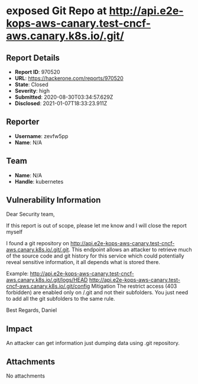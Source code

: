 # exposed Git Repo at http://api.e2e-kops-aws-canary.test-cncf-aws.canary.k8s.io/.git/

## Report Details
- **Report ID**: 970520
- **URL**: https://hackerone.com/reports/970520
- **State**: Closed
- **Severity**: high
- **Submitted**: 2020-08-30T03:34:57.629Z
- **Disclosed**: 2021-01-07T18:33:23.911Z

## Reporter
- **Username**: zevfw5pp
- **Name**: N/A

## Team
- **Name**: N/A
- **Handle**: kubernetes

## Vulnerability Information
Dear Security team,

If this report is out of scope,  please let me know and I will close the report myself

I found a git repository on http://api.e2e-kops-aws-canary.test-cncf-aws.canary.k8s.io/.git/.git. This endpoint allows an attacker to retrieve much of the source code and git history for this service which could potentially reveal sensitive information, it all depends what is stored there.

Example:
http://api.e2e-kops-aws-canary.test-cncf-aws.canary.k8s.io/.git/logs/HEAD
http://api.e2e-kops-aws-canary.test-cncf-aws.canary.k8s.io/.git/config
Mitigation
The restrict access (403 forbidden) are enabled only on /.git and not their subfolders. You just need to add all the git subfolders to the same rule.


Best Regards,
Daniel

## Impact

An attacker can get information just dumping data using  .git repository.

## Attachments
No attachments
